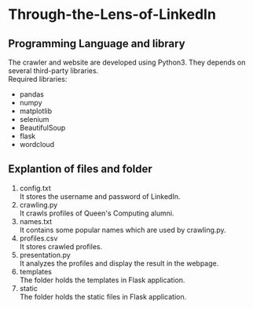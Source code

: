 # Through-the-Lens-of-LinkedIn
## Programming Language and library
The crawler and website are developed using Python3. They depends on several third-party libraries.<br/>
Required libraries:
* pandas 
* numpy
* matplotlib
* selenium
* BeautifulSoup
* flask
* wordcloud
## Explantion of files and folder
1) config.txt<br/>
It stores the username and password of LinkedIn.
2) crawling.py<br/>
It crawls profiles of Queen's Computing alumni.
3) names.txt<br/>
It contains some popular names which are used by crawling.py.
4) profiles.csv<br/>
It stores crawled profiles.
5) presentation.py<br/>
It analyzes the profiles and display the result in the webpage.
6) templates<br/>
The folder holds the templates in Flask application.
7) static<br/>
The folder holds the static files in Flask application.
